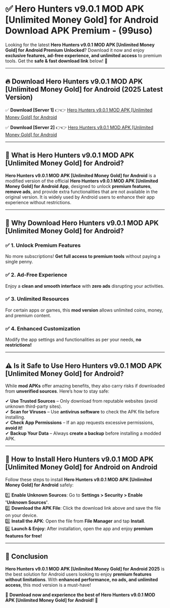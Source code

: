 
# ✅ Hero Hunters v9.0.1 MOD APK [Unlimited Money Gold] for Android Download APK Premium -  (99uso) 

Looking for the latest **Hero Hunters v9.0.1 MOD APK [Unlimited Money Gold] for Android Premium Unlocked**? Download it now and enjoy **exclusive features, ad-free experience, and unlimited access** to premium tools. Get the **safe & fast download link** below! 🚀

---

## 🔥 Download Hero Hunters v9.0.1 MOD APK [Unlimited Money Gold] for Android (2025 Latest Version)

✅ **Download [Server 1]** 👉👉 [Hero Hunters v9.0.1 MOD APK [Unlimited Money Gold] for Android ](https://apkcomod.com?title=Hero_Hunters_v9.0.1_MOD_APK_[Unlimited_Money_Gold]_for_Android)  

✅ **Download [Server 2]** 👉👉 [Hero Hunters v9.0.1 MOD APK [Unlimited Money Gold] for Android ](https://apkcomod.com?title=Hero_Hunters_v9.0.1_MOD_APK_[Unlimited_Money_Gold]_for_Android)  


---

## 📌 What is Hero Hunters v9.0.1 MOD APK [Unlimited Money Gold] for Android?

**Hero Hunters v9.0.1 MOD APK [Unlimited Money Gold] for Android** is a modified version of the official **Hero Hunters v9.0.1 MOD APK [Unlimited Money Gold] for Android App**, designed to unlock **premium features**, **remove ads**, and provide extra functionalities that are not available in the original version. It is widely used by Android users to enhance their app experience without restrictions.

---

## 🌟 Why Download Hero Hunters v9.0.1 MOD APK [Unlimited Money Gold] for Android?

### ✅ 1. Unlock Premium Features
No more subscriptions! **Get full access to premium tools** without paying a single penny.

### ✅ 2. Ad-Free Experience
Enjoy a **clean and smooth interface** with **zero ads** disrupting your activities.

### ✅ 3. Unlimited Resources
For certain apps or games, this **mod version** allows unlimited coins, money, and premium content.

### ✅ 4. Enhanced Customization
Modify the app settings and functionalities as per your needs, **no restrictions!**

---

## ⚠️ Is it Safe to Use Hero Hunters v9.0.1 MOD APK [Unlimited Money Gold] for Android?

While **mod APKs** offer amazing benefits, they also carry risks if downloaded from **unverified sources**. Here’s how to stay safe:

✔ **Use Trusted Sources** – Only download from reputable websites (avoid unknown third-party sites).  
✔ **Scan for Viruses** – Use **antivirus software** to check the APK file before installing.  
✔ **Check App Permissions** – If an app requests excessive permissions, **avoid it!**  
✔ **Backup Your Data** – Always **create a backup** before installing a modded APK.

---

## 📲 How to Install Hero Hunters v9.0.1 MOD APK [Unlimited Money Gold] for Android on Android

Follow these steps to install **Hero Hunters v9.0.1 MOD APK [Unlimited Money Gold] for Android** safely:

1️⃣ **Enable Unknown Sources**: Go to **Settings > Security > Enable 'Unknown Sources'**.  
2️⃣ **Download the APK File**: Click the download link above and save the file on your device.  
3️⃣ **Install the APK**: Open the file from **File Manager** and tap **Install**.  
4️⃣ **Launch & Enjoy**: After installation, open the app and enjoy **premium features for free!**

---

## 🚀 Conclusion

**Hero Hunters v9.0.1 MOD APK [Unlimited Money Gold] for Android 2025** is the best solution for Android users looking to enjoy **premium features without limitations**. With **enhanced performance, no ads, and unlimited access**, this mod version is a must-have!

🔻 **Download now and experience the best of Hero Hunters v9.0.1 MOD APK [Unlimited Money Gold] for Android!** 🔻

